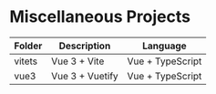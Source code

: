 # Miscellaneous Projects

| Folder | Description     | Language         |
| ------ | --------------- | ---------------- |
| vitets | Vue 3 + Vite    | Vue + TypeScript |
| vue3   | Vue 3 + Vuetify | Vue + TypeScript |
